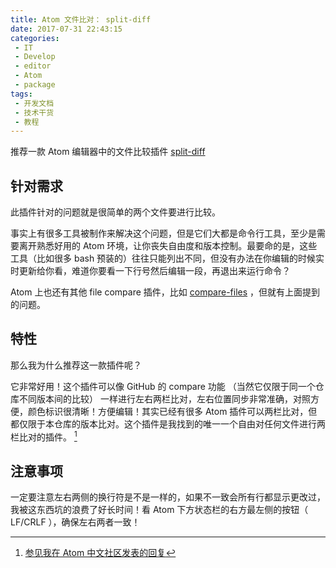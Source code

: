 ```yaml
---
title: Atom 文件比对： split-diff
date: 2017-07-31 22:43:15
categories:
 - IT
 - Develop
 - editor
 - Atom
 - package
tags:
 - 开发文档
 - 技术干货
 - 教程
---
```


推荐一款 Atom 编辑器中的文件比较插件 [split-diff][8b3673f0]

  [8b3673f0]: https://atom.io/packages/split-diff "split-diff"

<!-- more -->

## 针对需求

此插件针对的问题就是很简单的两个文件要进行比较。

事实上有很多工具被制作来解决这个问题，但是它们大都是命令行工具，至少是需要离开熟悉好用的 Atom 环境，让你丧失自由度和版本控制。最要命的是，这些工具（比如很多 bash 预装的）往往只能列出不同，但没有办法在你编辑的时候实时更新给你看，难道你要看一下行号然后编辑一段，再退出来运行命令？

Atom 上也还有其他 file compare 插件，比如 [compare-files][867f33a5] ，但就有上面提到的问题。

  [867f33a5]: https://atom.io/packages/compare-files "compare-files atom 插件"

## 特性

那么我为什么推荐这一款插件呢？

它非常好用！这个插件可以像 GitHub 的 compare 功能 （当然它仅限于同一个仓库不同版本间的比较） 一样进行左右两栏比对，左右位置同步非常准确，对照方便，颜色标识很清晰！方便编辑！其实已经有很多 Atom 插件可以两栏比对，但都仅限于本仓库的版本比对。这个插件是我找到的唯一一个自由对任何文件进行两栏比对的插件。 [^1]

## 注意事项

一定要注意左右两侧的换行符是不是一样的，如果不一致会所有行都显示更改过，我被这东西坑的浪费了好长时间！看 Atom 下方状态栏的右方最左侧的按钮（ LF/CRLF ），确保左右两者一致！

[^1]: [参见我在 Atom 中文社区发表的回复](https://atom-china.org/t/atom/814/3?u=leo-mu)
